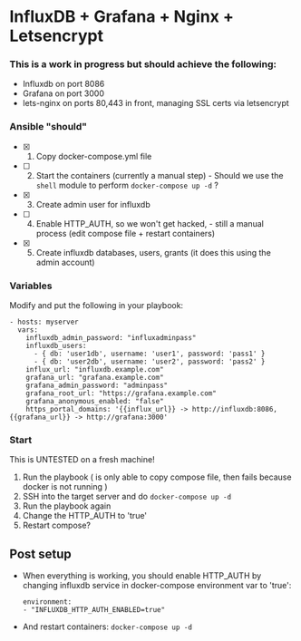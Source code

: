 InfluxDB + Grafana + Nginx + Letsencrypt
=========

### This is a work in progress but should achieve the following:

* Influxdb on port 8086
* Grafana on port 3000
* lets-nginx on ports 80,443 in front, managing SSL certs via letsencrypt


### Ansible "should"
* [X] 1. Copy docker-compose.yml file
* [ ] 2. Start the containers (currently a manual step) - Should we use the `shell` module to perform `docker-compose up -d` ?
* [x] 3. Create admin user for influxdb
* [ ] 4. Enable HTTP_AUTH,  so we won't get hacked, - still a manual process (edit compose file + restart containers)
* [x] 5. Create influxdb databases, users, grants (it does this using the admin account)

### Variables

Modify and put the following in your playbook:

    - hosts: myserver
      vars:
        influxdb_admin_password: "influxadminpass"
        influxdb_users:
          - { db: 'user1db', username: 'user1', password: 'pass1' }
          - { db: 'user2db', username: 'user2', password: 'pass2' }
        influx_url: "influxdb.example.com"
        grafana_url: "grafana.example.com"
        grafana_admin_password: "adminpass"
        grafana_root_url: "https://grafana.example.com"
        grafana_anonymous_enabled: "false"
        https_portal_domains: '{{influx_url}} -> http://influxdb:8086, {{grafana_url}} -> http://grafana:3000'

### Start

This is UNTESTED on a fresh machine!

1. Run the playbook ( is only able to copy compose file, then fails because docker is not running )
2. SSH into the target server and do `docker-compose up -d`
3. Run the playbook again
4. Change the HTTP_AUTH to 'true'
5. Restart compose?


## Post setup

* When everything is working, you should enable HTTP_AUTH by changing influxdb service in docker-compose environment var to 'true':

      environment:
      - "INFLUXDB_HTTP_AUTH_ENABLED=true"

* And restart containers: `docker-compose up -d`
